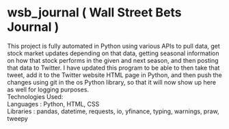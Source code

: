 # wsb_journal ( Wall Street Bets Journal )

This project is fully automated in Python using various APIs to pull data, get stock market updates depending on that data, getting seasonal information on how that stock performs in the given and next season, and then posting that data to Twitter. I have updated this program to be able to then take that tweet, add it to the Twitter website HTML page in Python, and then push the changes using git in the os Python library, so that it will now show up here as well for logging purposes.
<br>
Technologies Used:
<br>
Languages : Python, HTML, CSS
<br>
Libraries : pandas, datetime, requests, io, yfinance, typing, warnings, praw, tweepy
<br>
